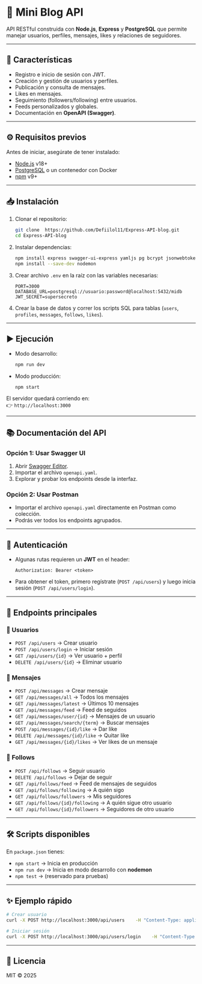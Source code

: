# 📌 Mini Blog API

API RESTful construida con **Node.js**, **Express** y **PostgreSQL** que permite manejar usuarios, perfiles, mensajes, likes y relaciones de seguidores.

---

## 🚀 Características
- Registro e inicio de sesión con JWT.
- Creación y gestión de usuarios y perfiles.
- Publicación y consulta de mensajes.
- Likes en mensajes.
- Seguimiento (followers/following) entre usuarios.
- Feeds personalizados y globales.
- Documentación en **OpenAPI (Swagger)**.

---

## ⚙️ Requisitos previos
Antes de iniciar, asegúrate de tener instalado:
- [Node.js](https://nodejs.org/) v18+
- [PostgreSQL](https://www.postgresql.org/) o un contenedor con Docker
- [npm](https://www.npmjs.com/) v9+

---

## 📥 Instalación

1. Clonar el repositorio:
   ```bash
   git clone  https://github.com/Defiilol11/Express-API-blog.git
   cd Express-API-blog
   ```

2. Instalar dependencias:
   ```bash
   npm install express swagger-ui-express yamljs pg bcrypt jsonwebtoken express-validator helmet cors morgan dotenv
   npm install --save-dev nodemon
   ```

3. Crear archivo `.env` en la raíz con las variables necesarias:
   ```env
   PORT=3000
   DATABASE_URL=postgresql://usuario:password@localhost:5432/midb
   JWT_SECRET=supersecreto
   ```

4. Crear la base de datos y correr los scripts SQL para tablas (`users`, `profiles`, `messages`, `follows`, `likes`).

---

## ▶️ Ejecución

- Modo desarrollo:
  ```bash
  npm run dev
  ```

- Modo producción:
  ```bash
  npm start
  ```

El servidor quedará corriendo en:  
👉 `http://localhost:3000`

---

## 📚 Documentación del API

### Opción 1: Usar Swagger UI
1. Abrir [Swagger Editor](https://editor.swagger.io/).
2. Importar el archivo `openapi.yaml`.
3. Explorar y probar los endpoints desde la interfaz.

### Opción 2: Usar Postman
- Importar el archivo `openapi.yaml` directamente en Postman como colección.
- Podrás ver todos los endpoints agrupados.

---

## 🔑 Autenticación
- Algunas rutas requieren un **JWT** en el header:
  ```
  Authorization: Bearer <token>
  ```
- Para obtener el token, primero regístrate (`POST /api/users`) y luego inicia sesión (`POST /api/users/login`).

---

## 📌 Endpoints principales

### 👤 Usuarios
- `POST /api/users` → Crear usuario
- `POST /api/users/login` → Iniciar sesión
- `GET /api/users/{id}` → Ver usuario + perfil
- `DELETE /api/users/{id}` → Eliminar usuario

### 💬 Mensajes
- `POST /api/messages` → Crear mensaje
- `GET /api/messages/all` → Todos los mensajes
- `GET /api/messages/latest` → Últimos 10 mensajes
- `GET /api/messages/feed` → Feed de seguidos
- `GET /api/messages/user/{id}` → Mensajes de un usuario
- `GET /api/messages/search/{term}` → Buscar mensajes
- `POST /api/messages/{id}/like` → Dar like
- `DELETE /api/messages/{id}/like` → Quitar like
- `GET /api/messages/{id}/likes` → Ver likes de un mensaje

### 🔗 Follows
- `POST /api/follows` → Seguir usuario
- `DELETE /api/follows` → Dejar de seguir
- `GET /api/follows/feed` → Feed de mensajes de seguidos
- `GET /api/follows/following` → A quién sigo
- `GET /api/follows/followers` → Mis seguidores
- `GET /api/follows/{id}/following` → A quién sigue otro usuario
- `GET /api/follows/{id}/followers` → Seguidores de otro usuario

---

## 🛠 Scripts disponibles
En `package.json` tienes:

- `npm start` → Inicia en producción
- `npm run dev` → Inicia en modo desarrollo con **nodemon**
- `npm test` → (reservado para pruebas)

---

## ✨ Ejemplo rápido

```bash
# Crear usuario
curl -X POST http://localhost:3000/api/users    -H "Content-Type: application/json"    -d '{"email": "test@test.com", "password": "123456", "display_name": "Carlos"}'

# Iniciar sesión
curl -X POST http://localhost:3000/api/users/login    -H "Content-Type: application/json"    -d '{"email": "test@test.com", "password": "123456"}'
```

---

## 📄 Licencia
MIT © 2025
